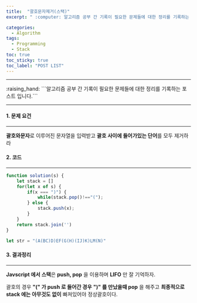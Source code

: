 ```yaml
---
title:  "괄호문자제거(스택)"
excerpt: " :computer: 알고리즘 공부 간 기록이 필요한 문제들에 대한 정리를 기록하는 포스트 입니다."

categories:
  - Algorithm
tags:
  - Programming
  - Stack
toc: true
toc_sticky: true
toc_label: "POST LIST"
---
```


<hr>
:raising_hand:  ```알고리즘 공부 간 기록이 필요한 문제들에 대한 정리를 기록하는 포스트 입니다.```
<hr>

#### 1. 문제 요건
***
**괄호와문자**로 이루어진 문자열을 입력받고 **괄호 사이에 들어가있는 단어**를 모두 제거하라

#### 2. 코드
***

```javascript
function solution(s) {
    let stack = []
    for(let x of s) {
        if(x === ")") {
            while(stack.pop()!=="(");
        } else {
            stack.push(x);
        }
    }
    return stack.join('')
}

let str = "(A(BC)D)EF(G(H)(IJ)K)LM(N)"
```

#### 3. 결과정리
***

**Javscript 에서 스택**은 **push, pop** 을 이용하며 **LIFO** 만 잘 기억하자.

괄호의 경우 **"(" 가 push 로 들어간 경우** **")" 를 만났을때 pop** 을 해주고 **최종적으로 stack 에는 아무것도 없이** 빠져있어야 정상괄호이다.

 


